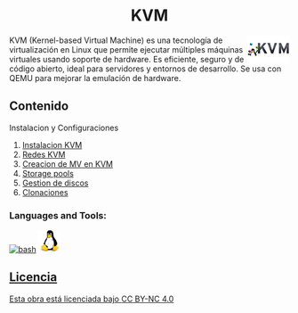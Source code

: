 <div align=center><h1>KVM</h1>
<img align=right src="https://github.com/0Vinylo0/kvm/blob/main/img/images.jpeg" width="15%" />
<p align=left>KVM (Kernel-based Virtual Machine) es una tecnología de virtualización en Linux que permite ejecutar múltiples máquinas virtuales usando soporte de hardware. Es eficiente, seguro y de código abierto, ideal para servidores y entornos  de desarrollo. Se usa con QEMU para mejorar la emulación de hardware.</p>
</div>

## Contenido

Instalacion y Configuraciones

1. [Instalacion KVM](doc/instalacion_kvm.md)
2. [Redes KVM](doc/redes_kvm.md)
3. [Creacion de MV en KVM](doc/creacion_mv.md)
4. [Storage pools](doc/pools.md)
5. [Gestion de discos](doc/gestion_discos.md)
6. [Clonaciones](doc/clonaciones.md)

<h3 align="left">Languages and Tools:</h3>
<p align="left">  </a> <a href="https://www.gnu.org/software/bash/" target="_blank" rel="noreferrer"> <img src="https://www.vectorlogo.zone/logos/gnu_bash/gnu_bash-icon.svg" alt="bash" width="40" height="40"/></a> <a href="https://www.linux.org/" target="_blank" rel="noreferrer"> <img src="https://raw.githubusercontent.com/devicons/devicon/master/icons/linux/linux-original.svg" alt="linux" width="40" height="40"/>

## Licencia

<p xmlns:cc="http://creativecommons.org/ns#" >Esta obra está licenciada bajo <a href="https://creativecommons.org/licenses/by-nc/4.0/?ref=chooser-v1" target="_blank" rel="license noopener noreferrer" style="display:inline-block;">CC BY-NC 4.0<img style="height:22px!important;margin-left:3px;vertical-align:text-bottom;" src="https://mirrors.creativecommons.org/presskit/icons/cc.svg?ref=chooser-v1" alt=""><img style="height:22px!important;margin-left:3px;vertical-align:text-bottom;" <img style="altura: 22px!important;margin-left:3px;vertical-align:text-bottom;" src="https://mirrors.creativecommons.org/presskit/icons/nc.svg?ref=chooser-v1" alt=""><img style="altura: 22px!important;margin-left:3px;vertical-align:text-bottom;" src="https://mirrors.creativecommons.org/presskit/icons/nc.svg?ref=chooser-v1" alt=""></a></p>

